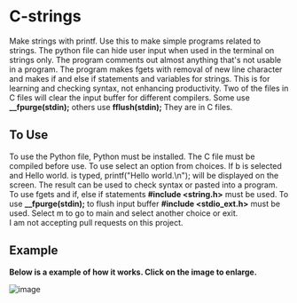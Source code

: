 # C-strings
Make strings with printf.
Use this to make simple programs related to strings.
The python file can hide user input when used in the terminal on strings only.
The program comments out almost anything that's not usable in a program.
The program  makes fgets with removal of new line character
and makes if and else if statements and variables for strings.
This is for learning and checking syntax, not enhancing productivity.
Two of the files in C files will clear the input buffer for different compilers.
Some use **__fpurge(stdin);**  others use **fflush(stdin);** They are in C files.

## To Use
To use the Python file, Python must be installed. The C file must be compiled
before use.
To use select an option from choices. If b is selected and Hello world. is typed,
printf("Hello world.\n"); will be displayed on the screen.
The result can be used to check syntax or pasted into a program.
To use fgets and if, else if statements   **#include <string.h>**   must be used.
To use    **__fpurge(stdin);**  to flush input buffer  **#include <stdio_ext.h>**    must be used.
Select m to go to main and select another choice or exit.<br>
I am not accepting pull requests on this project.
## Example 
**Below is a example of how it works. Click on the image to enlarge.**





![image](https://github.com/user-attachments/assets/27b0dbdc-06b5-458a-8a22-c4d48176b858)



                                                                            
